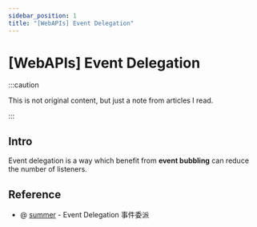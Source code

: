 ```yaml
---
sidebar_position: 1
title: "[WebAPIs] Event Delegation"
---
```


# [WebAPIs] Event Delegation

:::caution

This is not original content, but just a note from articles I read.

:::

## Intro

Event delegation is a way which benefit from **event bubbling** can reduce the number of listeners.


## Reference

+ @ [summer](https://www.cythilya.tw/2015/07/08/javascript-event-delegation/) - Event Delegation 事件委派
